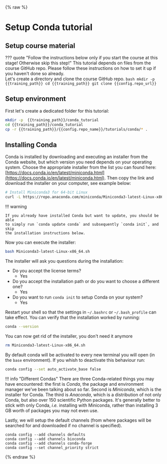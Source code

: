 {% raw %}
# Setup Conda tutorial

## Setup course material 

??? quote "Follow the instructions below only if you start the course at this stage! Otherwise skip this step!"
        This tutorial depends on files from the course GitHub repo. Please follow these instructions 
        on how to set it up if you haven't done so already.  
        Let's create a directory and clone the course GitHub repo.
        ```bash
        mkdir -p  {{training_path}}
        cd {{training_path}}
        git clone {{config.repo_url}}
        ```

## Setup environment 

First let's create a dedicated folder for this tutorial:

```bash
mkdir -p  {{training_path}}/conda_tutorial
cd {{training_path}}/conda_tutorial
cp -r {{training_path}}/{{config.repo_name}}/tutorials/conda/* . 
```

## Installing Conda

Conda is installed by downloading and executing an installer from the Conda
website, but which version you need depends on your operating system. Choose the 
appropriate installer from the list you can found here: 
[https://docs.conda.io/en/latest/miniconda.html](https://docs.conda.io/en/latest/miniconda.html). 
Then copy the link and download the installer on your computer, see example below: 

```bash
# Install Miniconda3 for 64-bit Linux
curl -L https://repo.anaconda.com/miniconda/Miniconda3-latest-Linux-x86_64.sh -O
```

!!! warning

    If you already have installed Conda but want to update, you should be able
    to simply run `conda update conda` and subsequently `conda init`, and skip
    the installation instructions below.

Now you can execute the installer:

```bash
bash Miniconda3-latest-Linux-x86_64.sh
```

The installer will ask you questions during the installation:

- Do you accept the license terms? 
    * Yes
- Do you accept the installation path or do you want to choose a different one?
    * Yes
- Do you want to run `conda init` to setup Conda on your system?
    * Yes

Restart your shell so that the settings in `~/.bashrc` or `~/.bash_profile` can take
effect. You can verify that the installation worked by running:

```bash
conda --version
```

You can now get rid of the installer, you don't need it anymore

```bash
rm Miniconda3-latest-Linux-x86_64.sh
```

By default conda will be activated to every new terminal you will open (in the `base` environment). If you 
whish to deactivate this behaviour run:

```bash
conda config --set auto_activate_base false
```


!!! info "Different Condas"
    There are three Conda-related things you may have encountered: the first is
    *Conda*, the package and environment manager we've been talking about so far.
    Second is *Miniconda*, which is the installer for Conda. The third is
    *Anaconda*, which is a distribution of not only Conda, but also over 150
    scientific Python packages. It's generally better to stick with only Conda,
    *i.e.* installing with Miniconda, rather than installing 3 GB worth of
    packages you may not even use.

Lastly, we will setup the default channels (from where packages will be searched
for and downloaded if no channel is specified).

```
conda config --add channels defaults
conda config --add channels bioconda
conda config --add channels conda-forge
conda config --set channel_priority strict
```

{% endraw %}